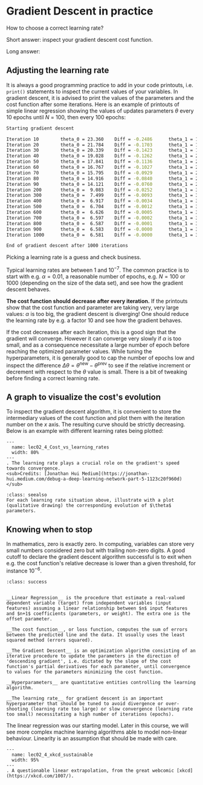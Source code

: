 # Gradient Descent in practice

How to choose a correct learning rate?  

Short answer: inspect your gradient descent cost function.

Long answer:  

## Adjusting the learning rate
It is always a good programming practice to add in your code printouts, i.e. `print()` statements to inspect the current values of your variables.
In gradient descent, it is advised to print the values of the parameters and the cost function after some iterations. Here is an example of printouts of simple linear regression showing the values of updates parameters $\theta$ every 10 epochs until $N$ = 100, then every 100 epochs: 

```sh
Starting gradient descent

Iteration 10		theta_0 = 23.360	Diff = -0.2486		theta_1 = 1.158		Diff = -0.5069		Cost = 34.1274
Iteration 20		theta_0 = 21.784	Diff = -0.1703		theta_1 = 1.590		Diff = -0.0918		Cost = 27.7958
Iteration 30		theta_0 = 20.339	Diff = -0.1423		theta_1 = 1.847		Diff = -0.0041		Cost = 23.4581
Iteration 40		theta_0 = 19.028	Diff = -0.1262		theta_1 = 2.052		Diff = 0.0133		Cost = 19.9476
Iteration 50		theta_0 = 17.841	Diff = -0.1136		theta_1 = 2.230		Diff = 0.0157		Cost = 17.0769
Iteration 60		theta_0 = 16.767	Diff = -0.1027		theta_1 = 2.390		Diff = 0.0150		Cost = 14.7278
Iteration 70		theta_0 = 15.795	Diff = -0.0929		theta_1 = 2.535		Diff = 0.0138		Cost = 12.8055
Iteration 80		theta_0 = 14.916	Diff = -0.0840		theta_1 = 2.666		Diff = 0.0125		Cost = 11.2325
Iteration 90		theta_0 = 14.121	Diff = -0.0760		theta_1 = 2.784		Diff = 0.0113		Cost = 9.9453
Iteration 200		theta_0 =  9.083	Diff = -0.0252		theta_1 = 3.534		Diff = 0.0038		Cost = 4.7867
Iteration 300		theta_0 =  7.499	Diff = -0.0093		theta_1 = 3.770		Diff = 0.0014		Cost = 4.2340
Iteration 400		theta_0 =  6.917	Diff = -0.0034		theta_1 = 3.856		Diff = 0.0005		Cost = 4.1596
Iteration 500		theta_0 =  6.704	Diff = -0.0012		theta_1 = 3.888		Diff = 0.0002		Cost = 4.1496
Iteration 600		theta_0 =  6.626	Diff = -0.0005		theta_1 = 3.900		Diff = 0.0001		Cost = 4.1483
Iteration 700		theta_0 =  6.597	Diff = -0.0002		theta_1 = 3.904		Diff = 0.0000		Cost = 4.1481
Iteration 800		theta_0 =  6.587	Diff = -0.0001		theta_1 = 3.905		Diff = 0.0000		Cost = 4.1481
Iteration 900		theta_0 =  6.583	Diff = -0.0000		theta_1 = 3.906		Diff = 0.0000		Cost = 4.1480
Iteration 1000		theta_0 =  6.581	Diff = -0.0000		theta_1 = 3.906		Diff = 0.0000		Cost = 4.1480

End of gradient descent after 1000 iterations
```

Picking a learning rate is a guess and check business. 

Typical learning rates are between $1$ and $10^{-7}$. The common practice is to start with e.g. $\alpha = 0.01$, a reasonable number of epochs, e.g. $N = 100$ or $1000$ (depending on the size of the data set), and see how the gradient descent behaves.

__The cost function should decrease after every iteration.__ If the printouts show that the cost function and parameter are taking very, very large values: $\alpha$ is too big, the gradient descent is diverging! One should reduce the learning rate by e.g. a factor 10 and see how the gradient behaves.  

If the cost decreases after each iteration, this is a good sign that the gradient will converge. However it can converge very slowly if $\alpha$ is too small, and as a consequence necessitate a large number of epoch before reaching the optimized parameter values. While tuning the hyperparameters, it is generally good to cap the number of epochs low and inspect the difference $\Delta \theta = \theta^\text{new} - \theta^\text{prev}$ to see if the relative increment or decrement with respect to the $\theta$ value is small. There is a bit of tweaking before finding a correct learning rate.

## A graph to visualize the cost's evolution
To inspect the gradient descent algorithm, it is convenient to store the intermediary values of the cost function and plot them with the iteration number on the $x$ axis. The resulting curve should be strictly decreasing. Below is an example with different learning rates being plotted:

```{figure} ../images/lec02_4_Cost_vs_learning_rates.png
---
  name: lec02_4_Cost_vs_learning_rates
  width: 80%
---
. The learning rate plays a crucial role on the gradient's speed towards convergence.  
<sub>Credits: [Jonathan Hui Medium](https://jonathan-hui.medium.com/debug-a-deep-learning-network-part-5-1123c20f960d)</sub>
```

```{admonition} In-class exercise
:class: seealso
For each learning rate situation above, illustrate with a plot (qualitative drawing) the corresponding evolution of $\theta$ parameters. 
```

## Knowing when to stop
In mathematics, zero is exactly zero. In computing, variables can store very small numbers considered zero but with trailing non-zero digits. A good cutoff to declare the gradient descent algorithm successful is to exit when e.g. the cost function's relative decrease is lower than a given threshold, for instance $10^{-6}$.

```{admonition} Summary
:class: success  
  
  
__Linear Regression__ is the procedure that estimate a real-valued dependent variable (target) from independent variables (input features) assuming a linear relationship between $n$ input features and $n+1$ coefficients (parameters, or weight). The extra one is the offset parameter.

__The cost function__, or loss function, computes the sum of errors between the predicted line and the data. It usually uses the least squared method (errors squared).

__The Gradient Descent__ is an optimization algorithm consisting of an iterative procedure to update the parameters in the direction of 'descending gradient', i.e. dictated by the slope of the cost function's partial derivatives for each parameter, until convergence to values for the parameters minimizing the cost function.

__Hyperparameters__ are quantitative entities controlling the learning algorithm.

__The learning rate__ for gradient descent is an important hyperparameter that should be tuned to avoid divergence or over-shooting (learning rate too large) or slow convergence (learning rate too small) necessitating a high number of iterations (epochs).
```

The linear regression was our starting model. Later in this course, we will see more complex machine learning algorithms able to model non-linear behaviour. Linearity is an assumption that should be made with care.

```{figure} ../images/lec02_4_xkcd_sustainable.png
---
  name: lec02_4_xkcd_sustainable
  width: 95%
---
. A questionable linear extrapolation, from the great webcomic [xkcd](https://xkcd.com/1007/).